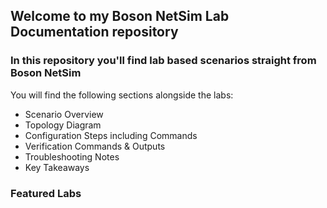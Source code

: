 ## Welcome to my **Boson NetSim Lab Documentation** repository  
### In this repository you'll find lab based scenarios straight from Boson NetSim  
  
You will find the following sections alongside the labs:
* Scenario Overview
* Topology Diagram
* Configuration Steps including Commands
* Verification Commands & Outputs
* Troubleshooting Notes
* Key Takeaways

### Featured Labs

